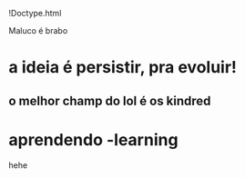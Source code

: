 !Doctype.html
<head> Maluco é brabo </head>
<title> Tá até ficando fácil </title>
  
<body>
  <h1>a ideia é persistir, pra evoluir!</h1>
  <h2> o melhor champ do lol é os kindred <h2/>
</body>
 

# aprendendo -learning
hehe
